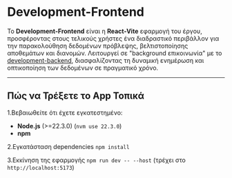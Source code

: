 # Development-Frontend

Το **Development-Frontend** είναι η **React-Vite** εφαρμογή του έργου, προσφέροντας στους τελικούς χρήστες ένα διαδραστικό περιβάλλον για την παρακολούθηση δεδομένων πρόβλεψης, βελτιστοποίησης αποθεμάτων και διανομών. Λειτουργεί σε "background επικοινωνία" με το [development-backend](https://bitbucket.org/dotsoft-sa/development-backend-2/src/d47905236fa4/development-web-app/?at=main), διασφαλίζοντας τη δυναμική ενημέρωση και οπτικοποίηση των δεδομένων σε πραγματικό χρόνο.

---

## Πώς να Τρέξετε τo App Τοπικά

1.Βεβαιωθείτε ότι έχετε εγκατεστημένο:

- **Node.js** (>=22.3.0) (`nvm use 22.3.0`)
- **npm**

2.Εγκατάσταση dependencies `npm install`

3.Εκκίνηση της εφαρμογής `npm run dev -- --host` (τρέχει στο `http://localhost:5173`)
